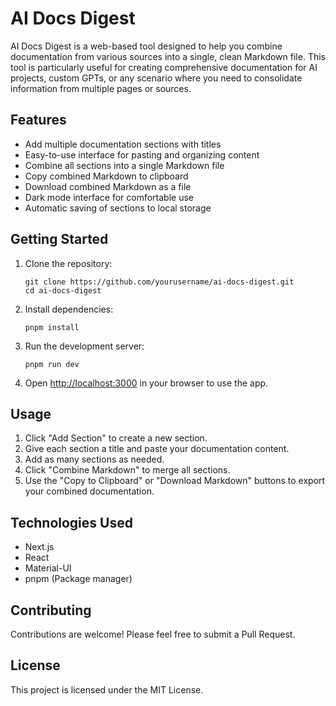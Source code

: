 
# AI Docs Digest

AI Docs Digest is a web-based tool designed to help you combine documentation from various sources into a single, clean Markdown file. This tool is particularly useful for creating comprehensive documentation for AI projects, custom GPTs, or any scenario where you need to consolidate information from multiple pages or sources.

## Features

- Add multiple documentation sections with titles
- Easy-to-use interface for pasting and organizing content
- Combine all sections into a single Markdown file
- Copy combined Markdown to clipboard
- Download combined Markdown as a file
- Dark mode interface for comfortable use
- Automatic saving of sections to local storage

## Getting Started

1. Clone the repository:

   ```
   git clone https://github.com/yourusername/ai-docs-digest.git
   cd ai-docs-digest
   ```
2. Install dependencies:

   ```
   pnpm install
   ```
3. Run the development server:

   ```
   pnpm run dev
   ```
4. Open [http://localhost:3000](http://localhost:3000) in your browser to use the app.

## Usage

1. Click "Add Section" to create a new section.
2. Give each section a title and paste your documentation content.
3. Add as many sections as needed.
4. Click "Combine Markdown" to merge all sections.
5. Use the "Copy to Clipboard" or "Download Markdown" buttons to export your combined documentation.

## Technologies Used

- Next.js
- React
- Material-UI
- pnpm (Package manager)

## Contributing

Contributions are welcome! Please feel free to submit a Pull Request.

## License

This project is licensed under the MIT License.
